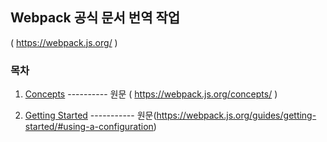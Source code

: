 

## Webpack 공식 문서 번역 작업 

( https://webpack.js.org/ )



### 목차

1. [Concepts](https://github.com/judaihyun/webpack-docs/blob/master/docs/concepts/Core-Concepts.md) ---------- 원문 ( https://webpack.js.org/concepts/ ) 

2. [Getting Started](https://github.com/judaihyun/webpack-docs/blob/master/docs/getting-started/Getting-Started.md) ----------- 원문(https://webpack.js.org/guides/getting-started/#using-a-configuration)

